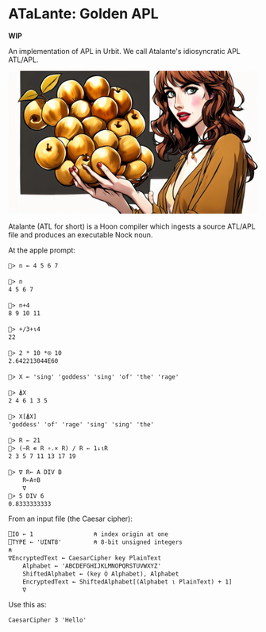 # ATaLante:  Golden APL

**WIP**

An implementation of APL in Urbit.  We call Atalante's idiosyncratic APL ATL/APL.

![](./logo.jpg)

Atalante (ATL for short) is a Hoon compiler which ingests a source ATL/APL file and produces an executable Nock noun.

At the apple prompt:

```apl
🍎> n ← 4 5 6 7

🍎> n
4 5 6 7

🍎> n+4
8 9 10 11

🍎> +/3+⍳4
22

🍎> 2 * 10 *⍟ 10
2.642213044E60

🍎> X ← 'sing' 'goddess' 'sing' 'of' 'the' 'rage'

🍎> ⍋X
2 4 6 1 3 5

🍎> X[⍋X]
'goddess' 'of' 'rage' 'sing' 'sing' 'the'

🍎> R ← 21
🍎> (~R ∊ R ∘.× R) / R ← 1↓⍳R
2 3 5 7 11 13 17 19

🍎> ∇ R← A DIV B
	R←A÷B
	∇
🍎> 5 DIV 6
0.8333333333
```

From an input file (the Caesar cipher):

```apl
⎕IO ← 1                 ⍝ index origin at one
⎕TYPE ← 'UINT8'         ⍝ 8-bit unsigned integers
⍝
∇EncryptedText ← CaesarCipher key PlainText
	Alphabet ← 'ABCDEFGHIJKLMNOPQRSTUVWXYZ'
	ShiftedAlphabet ← (key ⌽ Alphabet), Alphabet
	EncryptedText ← ShiftedAlphabet[(Alphabet ⍳ PlainText) + 1]
	∇
```

Use this as:

```apl
CaesarCipher 3 'Hello'
```
